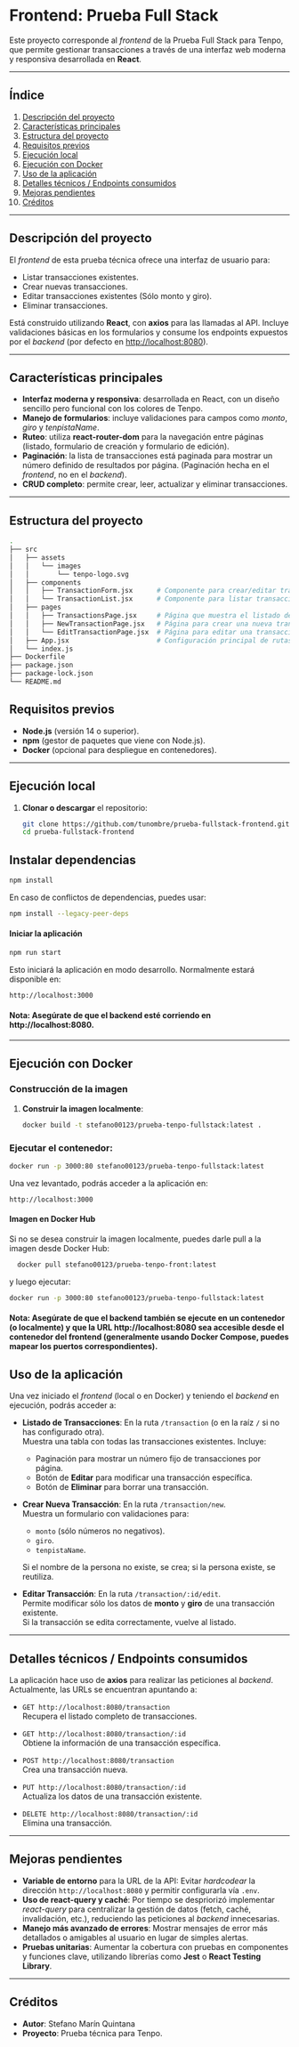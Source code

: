 # **Frontend: Prueba Full Stack**

Este proyecto corresponde al _frontend_ de la Prueba Full Stack para Tenpo, que permite gestionar transacciones a través de una interfaz web moderna y responsiva desarrollada en **React**.

---

## **Índice**
1. [Descripción del proyecto](#descripción-del-proyecto)  
2. [Características principales](#características-principales)  
3. [Estructura del proyecto](#estructura-del-proyecto)  
4. [Requisitos previos](#requisitos-previos)  
5. [Ejecución local](#ejecución-local)  
6. [Ejecución con Docker](#ejecución-con-docker)  
7. [Uso de la aplicación](#uso-de-la-aplicación)  
8. [Detalles técnicos / Endpoints consumidos](#detalles-técnicos--endpoints-consumidos)  
9. [Mejoras pendientes](#mejoras-pendientes)  
11. [Créditos](#créditos)  

---

## **Descripción del proyecto**

El _frontend_ de esta prueba técnica ofrece una interfaz de usuario para:

- Listar transacciones existentes.  
- Crear nuevas transacciones.  
- Editar transacciones existentes (Sólo monto y giro).  
- Eliminar transacciones.  

Está construido utilizando **React**, con **axios** para las llamadas al API. Incluye validaciones básicas en los formularios y consume los endpoints expuestos por el _backend_ (por defecto en [http://localhost:8080](http://localhost:8080)).

---

## **Características principales**

- **Interfaz moderna y responsiva**: desarrollada en React, con un diseño sencillo pero funcional con los colores de Tenpo.  
- **Manejo de formularios**: incluye validaciones para campos como _monto_, _giro_ y _tenpistaName_.  
- **Ruteo**: utiliza **react-router-dom** para la navegación entre páginas (listado, formulario de creación y formulario de edición).  
- **Paginación**: la lista de transacciones está paginada para mostrar un número definido de resultados por página. (Paginación hecha en el _frontend_, no en el _backend_).  
- **CRUD completo**: permite crear, leer, actualizar y eliminar transacciones.  

---

## **Estructura del proyecto**

```bash
.
├── src
│   ├── assets
│   │   └── images
│   │       └── tenpo-logo.svg
│   ├── components
│   │   ├── TransactionForm.jsx      # Componente para crear/editar transacciones
│   │   └── TransactionList.jsx      # Componente para listar transacciones
│   ├── pages
│   │   ├── TransactionsPage.jsx     # Página que muestra el listado de transacciones
│   │   ├── NewTransactionPage.jsx   # Página para crear una nueva transacción
│   │   └── EditTransactionPage.jsx  # Página para editar una transacción existente
│   ├── App.jsx                      # Configuración principal de rutas
│   └── index.js                    
├── Dockerfile                       
├── package.json
├── package-lock.json
└── README.md
```

## **Requisitos previos**

- **Node.js** (versión 14 o superior).  
- **npm** (gestor de paquetes que viene con Node.js).  
- **Docker** (opcional para despliegue en contenedores).

---

## **Ejecución local**

1. **Clonar o descargar** el repositorio:

   ```bash
   git clone https://github.com/tunombre/prueba-fullstack-frontend.git
   cd prueba-fullstack-frontend
   ```
## **Instalar dependencias**

```bash
npm install
```
En caso de conflictos de dependencias, puedes usar:
```bash 
npm install --legacy-peer-deps
```
#### Iniciar la aplicación
```bash 
npm run start
```
Esto iniciará la aplicación en modo desarrollo. Normalmente estará disponible en:
```bash 
http://localhost:3000
```

#### Nota: Asegúrate de que el backend esté corriendo en http://localhost:8080.

---
## **Ejecución con Docker**

### **Construcción de la imagen**

1. **Construir la imagen localmente**:

   ```bash
   docker build -t stefano00123/prueba-tenpo-fullstack:latest .
    ```

### **Ejecutar el contenedor**:

 ```bash
docker run -p 3000:80 stefano00123/prueba-tenpo-fullstack:latest
```
Una vez levantado, podrás acceder a la aplicación en:

    http://localhost:3000


#### Imagen en Docker Hub

Si no se desea construir la imagen localmente, puedes darle pull a la imagen desde Docker Hub:
 ```bash
   docker pull stefano00123/prueba-tenpo-front:latest
 ```
 
y luego ejecutar:
 ```bash
docker run -p 3000:80 stefano00123/prueba-tenpo-fullstack:latest
 ```
 
#### Nota: Asegúrate de que el backend también se ejecute en un contenedor (o localmente) y que la URL http://localhost:8080 sea accesible desde el contenedor del frontend (generalmente usando Docker Compose, puedes mapear los puertos correspondientes).


## **Uso de la aplicación**

Una vez iniciado el _frontend_ (local o en Docker) y teniendo el _backend_ en ejecución, podrás acceder a:

- **Listado de Transacciones**: En la ruta `/transaction` (o en la raíz `/` si no has configurado otra).  
  Muestra una tabla con todas las transacciones existentes. Incluye:  
  - Paginación para mostrar un número fijo de transacciones por página.  
  - Botón de **Editar** para modificar una transacción específica.  
  - Botón de **Eliminar** para borrar una transacción.

- **Crear Nueva Transacción**: En la ruta `/transaction/new`.  
  Muestra un formulario con validaciones para:  
  - `monto` (sólo números no negativos).  
  - `giro`.  
  - `tenpistaName`.  

  Si el nombre de la persona no existe, se crea; si la persona existe, se reutiliza.

- **Editar Transacción**: En la ruta `/transaction/:id/edit`.  
  Permite modificar sólo los datos de **monto** y **giro** de una transacción existente.  
  Si la transacción se edita correctamente, vuelve al listado.

---

## **Detalles técnicos / Endpoints consumidos**

La aplicación hace uso de **axios** para realizar las peticiones al _backend_. Actualmente, las URLs se encuentran apuntando a:

- `GET http://localhost:8080/transaction`  
  Recupera el listado completo de transacciones.

- `GET http://localhost:8080/transaction/:id`  
  Obtiene la información de una transacción específica.

- `POST http://localhost:8080/transaction`  
  Crea una transacción nueva.

- `PUT http://localhost:8080/transaction/:id`  
  Actualiza los datos de una transacción existente.

- `DELETE http://localhost:8080/transaction/:id`  
  Elimina una transacción.

---

## **Mejoras pendientes**

- **Variable de entorno** para la URL de la API: Evitar _hardcodear_ la dirección `http://localhost:8080` y permitir configurarla vía `.env`.  
- **Uso de react-query y caché**: Por tiempo se despriorizó implementar _react-query_ para centralizar la gestión de datos (fetch, caché, invalidación, etc.), reduciendo las peticiones al _backend_ innecesarias.  
- **Manejo más avanzado de errores**: Mostrar mensajes de error más detallados o amigables al usuario en lugar de simples alertas.  
- **Pruebas unitarias**: Aumentar la cobertura con pruebas en componentes y funciones clave, utilizando librerías como **Jest** o **React Testing Library**.

---

## **Créditos**

- **Autor**: Stefano Marín Quintana  
- **Proyecto**: Prueba técnica para Tenpo.


